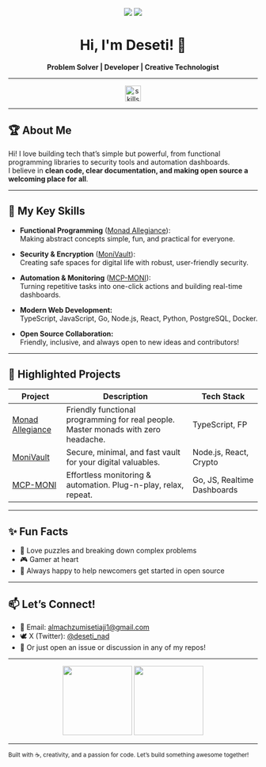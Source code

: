 <p align="center">
  <img src="https://img.shields.io/github/followers/deseti?label=Followers&style=social" />
  <img src="https://img.shields.io/github/stars/deseti?style=social" />
</p>

<h1 align="center">Hi, I'm Deseti! 🚀</h1>
<p align="center"><b>Problem Solver | Developer | Creative Technologist</b></p>

---

<p align="center">
  <img src="https://skillicons.dev/icons?i=typescript,go,js,react,nodejs,python,postgresql,docker" alt="skills" height="32"/>
</p>

---

## 🏆 About Me

Hi! I love building tech that’s simple but powerful, from functional programming libraries to security tools and automation dashboards.<br>
I believe in **clean code, clear documentation, and making open source a welcoming place for all**.

---

## 🧠 My Key Skills

- **Functional Programming** ([Monad Allegiance](https://github.com/deseti/monad-allegiance)):  
  Making abstract concepts simple, fun, and practical for everyone.

- **Security & Encryption** ([MoniVault](https://github.com/deseti/MoniVault)):  
  Creating safe spaces for digital life with robust, user-friendly security.

- **Automation & Monitoring** ([MCP-MONI](https://github.com/deseti/MCP-MONI)):  
  Turning repetitive tasks into one-click actions and building real-time dashboards.

- **Modern Web Development:**  
  TypeScript, JavaScript, Go, Node.js, React, Python, PostgreSQL, Docker.

- **Open Source Collaboration:**  
  Friendly, inclusive, and always open to new ideas and contributors!

---

## 🌟 Highlighted Projects

| Project | Description | Tech Stack |
|---------|-------------|------------|
| [Monad Allegiance](https://github.com/deseti/monad-allegiance) | Friendly functional programming for real people. Master monads with zero headache. | TypeScript, FP |
| [MoniVault](https://github.com/deseti/MoniVault) | Secure, minimal, and fast vault for your digital valuables. | Node.js, React, Crypto |
| [MCP-MONI](https://github.com/deseti/MCP-MONI) | Effortless monitoring & automation. Plug-n-play, relax, repeat. | Go, JS, Realtime Dashboards |

---

## ✨ Fun Facts

- 🧩 Love puzzles and breaking down complex problems  
- 🎮 Gamer at heart  
- 🤝 Always happy to help newcomers get started in open source

---

## 📫 Let’s Connect!

- 📨 Email: almachzumisetiaji1@gmail.com  
- 🕊️ X (Twitter): [@deseti_nad](https://x.com/deseti_nad)  
- 💬 Or just open an issue or discussion in any of my repos!

---

<p align="center">
  <img src="https://github-readme-stats.vercel.app/api?username=deseti&show_icons=true&theme=radical" height="140"/>
  <img src="https://github-readme-stats.vercel.app/api/top-langs/?username=deseti&layout=compact&theme=radical" height="140"/>
</p>

---

<sub align="center">Built with ☕, creativity, and a passion for code. Let’s build something awesome together!</sub>
